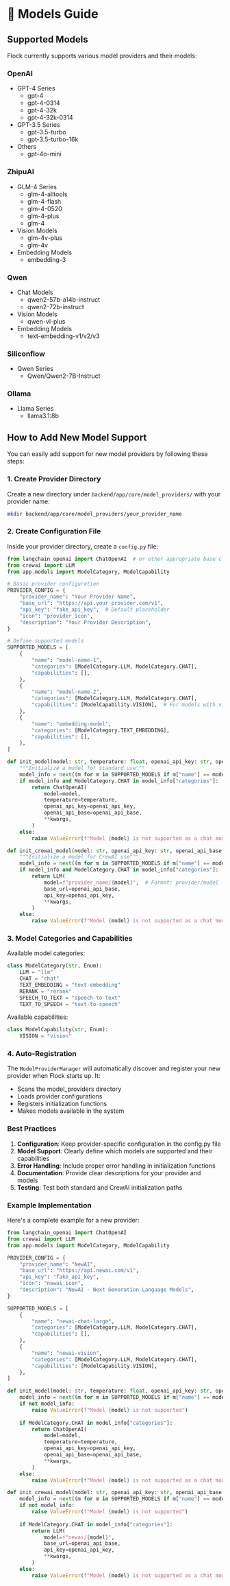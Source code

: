 # 🤖 Models Guide

## Supported Models

Flock currently supports various model providers and their models:

### OpenAI
- GPT-4 Series
  - gpt-4
  - gpt-4-0314
  - gpt-4-32k
  - gpt-4-32k-0314
- GPT-3.5 Series
  - gpt-3.5-turbo
  - gpt-3.5-turbo-16k
- Others
  - gpt-4o-mini

### ZhipuAI
- GLM-4 Series
  - glm-4-alltools
  - glm-4-flash
  - glm-4-0520
  - glm-4-plus
  - glm-4
- Vision Models
  - glm-4v-plus
  - glm-4v
- Embedding Models
  - embedding-3

### Qwen
- Chat Models
  - qwen2-57b-a14b-instruct
  - qwen2-72b-instruct
- Vision Models
  - qwen-vl-plus
- Embedding Models
  - text-embedding-v1/v2/v3

### Siliconflow
- Qwen Series
  - Qwen/Qwen2-7B-Instruct

### Ollama
- Llama Series
  - llama3.1:8b

## How to Add New Model Support

You can easily add support for new model providers by following these steps:

### 1. Create Provider Directory

Create a new directory under `backend/app/core/model_providers/` with your provider name:

```bash
mkdir backend/app/core/model_providers/your_provider_name
```

### 2. Create Configuration File

Inside your provider directory, create a `config.py` file:

```python
from langchain_openai import ChatOpenAI  # or other appropriate base class
from crewai import LLM
from app.models import ModelCategory, ModelCapability

# Basic provider configuration
PROVIDER_CONFIG = {
    "provider_name": "Your Provider Name",
    "base_url": "https://api.your-provider.com/v1",
    "api_key": "fake_api_key",  # Default placeholder
    "icon": "provider_icon",
    "description": "Your Provider Description",
}

# Define supported models
SUPPORTED_MODELS = [
    {
        "name": "model-name-1",
        "categories": [ModelCategory.LLM, ModelCategory.CHAT],
        "capabilities": [],
    },
    {
        "name": "model-name-2",
        "categories": [ModelCategory.LLM, ModelCategory.CHAT],
        "capabilities": [ModelCapability.VISION],  # For models with vision capabilities
    },
    {
        "name": "embedding-model",
        "categories": [ModelCategory.TEXT_EMBEDDING],
        "capabilities": [],
    },
]

def init_model(model: str, temperature: float, openai_api_key: str, openai_api_base: str, **kwargs):
    """Initialize a model for standard use"""
    model_info = next((m for m in SUPPORTED_MODELS if m["name"] == model), None)
    if model_info and ModelCategory.CHAT in model_info["categories"]:
        return ChatOpenAI(
            model=model,
            temperature=temperature,
            openai_api_key=openai_api_key,
            openai_api_base=openai_api_base,
            **kwargs,
        )
    else:
        raise ValueError(f"Model {model} is not supported as a chat model.")

def init_crewai_model(model: str, openai_api_key: str, openai_api_base: str, **kwargs):
    """Initialize a model for CrewAI use"""
    model_info = next((m for m in SUPPORTED_MODELS if m["name"] == model), None)
    if model_info and ModelCategory.CHAT in model_info["categories"]:
        return LLM(
            model=f"provider_name/{model}",  # Format: provider/model
            base_url=openai_api_base,
            api_key=openai_api_key,
            **kwargs,
        )
    else:
        raise ValueError(f"Model {model} is not supported as a chat model.")
```

### 3. Model Categories and Capabilities

Available model categories:
```python
class ModelCategory(str, Enum):
    LLM = "llm"
    CHAT = "chat"
    TEXT_EMBEDDING = "text-embedding"
    RERANK = "rerank"
    SPEECH_TO_TEXT = "speech-to-text"
    TEXT_TO_SPEECH = "text-to-speech"
```

Available capabilities:
```python
class ModelCapability(str, Enum):
    VISION = "vision"
```

### 4. Auto-Registration

The `ModelProviderManager` will automatically discover and register your new provider when Flock starts up. It:
- Scans the model_providers directory
- Loads provider configurations
- Registers initialization functions
- Makes models available in the system

### Best Practices

1. **Configuration**: Keep provider-specific configuration in the config.py file
2. **Model Support**: Clearly define which models are supported and their capabilities
3. **Error Handling**: Include proper error handling in initialization functions
4. **Documentation**: Provide clear descriptions for your provider and models
5. **Testing**: Test both standard and CrewAI initialization paths

### Example Implementation

Here's a complete example for a new provider:

```python
from langchain_openai import ChatOpenAI
from crewai import LLM
from app.models import ModelCategory, ModelCapability

PROVIDER_CONFIG = {
    "provider_name": "NewAI",
    "base_url": "https://api.newai.com/v1",
    "api_key": "fake_api_key",
    "icon": "newai_icon",
    "description": "NewAI - Next Generation Language Models",
}

SUPPORTED_MODELS = [
    {
        "name": "newai-chat-large",
        "categories": [ModelCategory.LLM, ModelCategory.CHAT],
        "capabilities": [],
    },
    {
        "name": "newai-vision",
        "categories": [ModelCategory.LLM, ModelCategory.CHAT],
        "capabilities": [ModelCapability.VISION],
    },
]

def init_model(model: str, temperature: float, openai_api_key: str, openai_api_base: str, **kwargs):
    model_info = next((m for m in SUPPORTED_MODELS if m["name"] == model), None)
    if not model_info:
        raise ValueError(f"Model {model} is not supported")
        
    if ModelCategory.CHAT in model_info["categories"]:
        return ChatOpenAI(
            model=model,
            temperature=temperature,
            openai_api_key=openai_api_key,
            openai_api_base=openai_api_base,
            **kwargs,
        )
    else:
        raise ValueError(f"Model {model} is not supported as a chat model")

def init_crewai_model(model: str, openai_api_key: str, openai_api_base: str, **kwargs):
    model_info = next((m for m in SUPPORTED_MODELS if m["name"] == model), None)
    if not model_info:
        raise ValueError(f"Model {model} is not supported")
        
    if ModelCategory.CHAT in model_info["categories"]:
        return LLM(
            model=f"newai/{model}",
            base_url=openai_api_base,
            api_key=openai_api_key,
            **kwargs,
        )
    else:
        raise ValueError(f"Model {model} is not supported as a chat model")
``` 